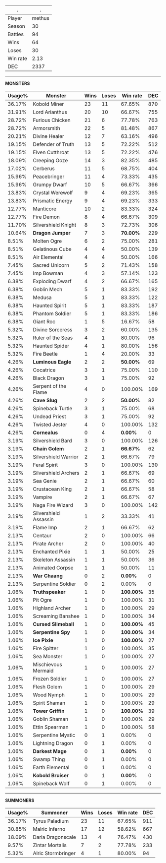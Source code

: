 .|.
|-|-
Player|methus
Season|30
Battles|94
Wins|64
Loses|30
Win rate|2.13
DEC|2337

---
**MONSTERS**

Usage%|Monster|Wins|Loses|Win rate|DEC|
-|-|-|-|-|-|
36.17%|Kobold Miner|23|11|67.65%|870|
31.91%|Lord Arianthus|20|10|66.67%|755|
28.72%|Furious Chicken|21|6|77.78%|763|
28.72%|Armorsmith|22|5|81.48%|867|
20.21%|Divine Healer|12|7|63.16%|496|
19.15%|Defender of Truth|13|5|72.22%|512|
19.15%|Elven Cutthroat|13|5|72.22%|476|
18.09%|Creeping Ooze|14|3|82.35%|485|
17.02%|Cerberus|11|5|68.75%|404|
15.96%|Peacebringer|11|4|73.33%|435|
15.96%|Grumpy Dwarf|10|5|66.67%|366|
13.83%|Crystal Werewolf|9|4|69.23%|365|
13.83%|Prismatic Energy|9|4|69.23%|333|
12.77%|Manticore|10|2|83.33%|324|
12.77%|Fire Demon|8|4|66.67%|309|
11.70%|Silvershield Knight|8|3|72.73%|306|
10.64%|**Dragon Jumper**|7|3|**70.00%**|229|
8.51%|Molten Ogre|6|2|75.00%|281|
8.51%|Gelatinous Cube|4|4|50.00%|139|
8.51%|Air Elemental|4|4|50.00%|166|
7.45%|Sacred Unicorn|5|2|71.43%|158|
7.45%|Imp Bowman|4|3|57.14%|123|
6.38%|Exploding Dwarf|4|2|66.67%|165|
6.38%|Goblin Mech|5|1|83.33%|192|
6.38%|Medusa|5|1|83.33%|122|
6.38%|Haunted Spirit|5|1|83.33%|187|
6.38%|Phantom Soldier|5|1|83.33%|186|
6.38%|Giant Roc|1|5|16.67%|58|
5.32%|Divine Sorceress|3|2|60.00%|135|
5.32%|Ruler of the Seas|4|1|80.00%|96|
5.32%|Haunted Spider|4|1|80.00%|156|
5.32%|Fire Beetle|1|4|20.00%|33|
4.26%|**Luminous Eagle**|2|2|**50.00%**|69|
4.26%|Cocatrice|3|1|75.00%|110|
4.26%|Black Dragon|3|1|75.00%|92|
4.26%|Serpent of the Flame|4|0|100.00%|169|
4.26%|**Cave Slug**|2|2|**50.00%**|82|
4.26%|Spineback Turtle|3|1|75.00%|68|
4.26%|Undead Priest|3|1|75.00%|92|
4.26%|Twisted Jester|4|0|100.00%|132|
4.26%|**Cornealus**|0|4|**0.00%**|0|
3.19%|Silvershield Bard|3|0|100.00%|126|
3.19%|**Chain Golem**|2|1|**66.67%**|62|
3.19%|Silvershield Warrior|2|1|66.67%|79|
3.19%|Feral Spirit|3|0|100.00%|130|
3.19%|Silvershield Archers|2|1|66.67%|69|
3.19%|Sea Genie|2|1|66.67%|60|
3.19%|Crustacean King|2|1|66.67%|58|
3.19%|Vampire|2|1|66.67%|67|
3.19%|Naga Fire Wizard|3|0|100.00%|142|
3.19%|Silvershield Assassin|1|2|33.33%|41|
3.19%|Flame Imp|2|1|66.67%|62|
2.13%|Centaur|2|0|100.00%|66|
2.13%|Pirate Archer|2|0|100.00%|40|
2.13%|Enchanted Pixie|1|1|50.00%|25|
2.13%|Skeleton Assassin|1|1|50.00%|36|
2.13%|Animated Corpse|1|1|50.00%|11|
2.13%|**War Chaang**|0|2|**0.00%**|0|
2.13%|Serpentine Soldier|0|2|0.00%|0|
1.06%|**Truthspeaker**|1|0|**100.00%**|35|
1.06%|Pit Ogre|1|0|100.00%|31|
1.06%|Highland Archer|1|0|100.00%|29|
1.06%|Screaming Banshee|1|0|100.00%|34|
1.06%|**Cursed Slimeball**|1|0|**100.00%**|45|
1.06%|**Serpentine Spy**|1|0|**100.00%**|34|
1.06%|**Ice Pixie**|1|0|**100.00%**|27|
1.06%|Fire Spitter|1|0|100.00%|35|
1.06%|Sea Monster|1|0|100.00%|27|
1.06%|Mischievous Mermaid|1|0|100.00%|27|
1.06%|Frozen Soldier|1|0|100.00%|27|
1.06%|Flesh Golem|1|0|100.00%|29|
1.06%|Wood Nymph|1|0|100.00%|29|
1.06%|Spirit Shaman|1|0|100.00%|29|
1.06%|**Tower Griffin**|1|0|**100.00%**|39|
1.06%|Goblin Shaman|1|0|100.00%|29|
1.06%|Ettin Spearman|1|0|100.00%|58|
1.06%|Serpentine Mystic|0|1|0.00%|0|
1.06%|Lightning Dragon|0|1|0.00%|0|
1.06%|**Darkest Mage**|0|1|**0.00%**|0|
1.06%|Swamp Thing|0|1|0.00%|0|
1.06%|Earth Elemental|0|1|0.00%|0|
1.06%|**Kobold Bruiser**|0|1|**0.00%**|0|
1.06%|Spineback Wolf|0|1|0.00%|0|

---
**SUMMONERS**

Usage%|Summoner|Wins|Loses|Win rate|DEC|
-|-|-|-|-|-|
36.17%|Tyrus Paladium|23|11|67.65%|911|
30.85%|Malric Inferno|17|12|58.62%|667|
18.09%|Daria Dragonscale|13|4|76.47%|430|
9.57%|Zintar Mortalis|7|2|77.78%|233|
5.32%|Alric Stormbringer|4|1|80.00%|94|
